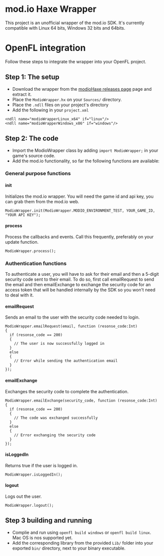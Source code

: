 # mod.io Haxe Wrapper

This project is an unofficial wrapper of the mod.io SDK. It's currently compatible with Linux 64 bits, Windows 32 bits and 64bits.

# OpenFL integration

Follow these steps to integrate the wrapper into your OpenFL project.

## Step 1: The setup

* Download the wrapper from the [modioHaxe releases page](https://github.com/Turupawn/modioHaxe/releases) page and extract it.
* Place the `ModioWrapper.hx` on your `Sources/` directory.
* Place the `.ndll` files on your project's directory
* Add the following in your `project.xml`
```
<ndll name="modioWrapperLinux_x64" if="linux"/>
<ndll name="modioWrapperWindows_x86" if="windows"/>
```

## Step 2: The code

* Import the ModioWrapper class by adding `import ModioWrapper;` in your game's source code.
* Add the mod.io functionality, so far the following functions are available:

### General purpose functions

#### init

Initializes the mod.io wrapper. You will need the game id and api key, you can grab them from the mod.io web.

```
ModioWrapper.init(ModioWrapper.MODIO_ENVIRONMENT_TEST, YOUR_GAME_ID, "YOUR API KEY");
```

#### process

Process the callbacks and events. Call this frequently, preferably on your update function.

```
ModioWrapper.process();
```

### Authentication functions

To authenticate a user, you will have to ask for their email and then a 5-digit security code sent to their email.
To do so, first call emailRequest to send the email and then emailExchange to exchange the security code for an
access token that will be handled internally by the SDK so you won't need to deal with it.

#### emailRequest

Sends an email to the user with the security code needed to login.

```
ModioWrapper.emailRequest(email, function (resonse_code:Int)
{
  if (resonse_code == 200)
  {
    // The user is now successfully logged in
  }
  else
  {
    // Error while sending the authentication email
  }
});
```

#### emailExchange

Exchanges the security code to complete the authentication.

```
ModioWrapper.emailExchange(security_code, function (resonse_code:Int)
{
  if (resonse_code == 200)
  {
    // The code was exchanged successfully
  }
  else
  {
    // Error exchanging the security code
  }
});
```

#### isLoggedIn

Returns true if the user is logged in.

```
ModioWrapper.isLoggedIn();
```

#### logout

Logs out the user.

```
ModioWrapper.logout();
```

## Step 3 building and running

* Complie and run using `openfl build windows` or `openfl build linux`. Mac OS is nos supported yet.
* Add the corresponding library from the provided `Lib/` folder into your exported `bin/` directory, next to your binary executable.
